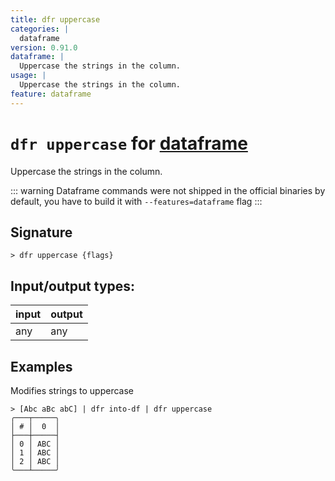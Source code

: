 ```yaml
---
title: dfr uppercase
categories: |
  dataframe
version: 0.91.0
dataframe: |
  Uppercase the strings in the column.
usage: |
  Uppercase the strings in the column.
feature: dataframe
---
```

<!-- This file is automatically generated. Please edit the command in https://github.com/nushell/nushell instead. -->

# `dfr uppercase` for [dataframe](/commands/categories/dataframe.md)

<div class='command-title'>Uppercase the strings in the column.</div>

::: warning
Dataframe commands were not shipped in the official binaries by default, you have to build it with `--features=dataframe` flag
:::

## Signature

```> dfr uppercase {flags} ```


## Input/output types:

| input | output |
| ----- | ------ |
| any   | any    |

## Examples

Modifies strings to uppercase
```nu
> [Abc aBc abC] | dfr into-df | dfr uppercase
╭───┬─────╮
│ # │  0  │
├───┼─────┤
│ 0 │ ABC │
│ 1 │ ABC │
│ 2 │ ABC │
╰───┴─────╯

```

